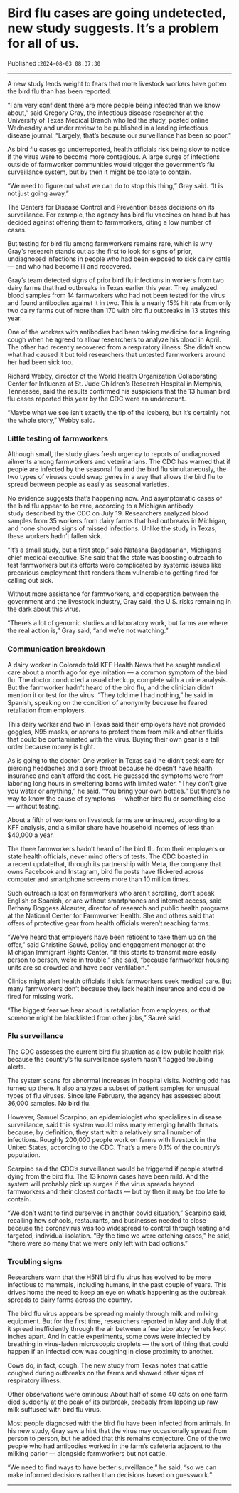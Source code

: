 # Bird flu cases are going undetected, new study suggests. It’s a problem for all of us.

Published :`2024-08-03 08:37:30`

---

A new study lends weight to fears that more livestock workers have gotten the bird flu than has been reported.

“I am very confident there are more people being infected than we know about,” said Gregory Gray, the infectious disease researcher at the University of Texas Medical Branch who led the study, posted online Wednesday and under review to be published in a leading infectious disease journal. “Largely, that’s because our surveillance has been so poor.”

As bird flu cases go underreported, health officials risk being slow to notice if the virus were to become more contagious. A large surge of infections outside of farmworker communities would trigger the government’s flu surveillance system, but by then it might be too late to contain.

“We need to figure out what we can do to stop this thing,” Gray said. “It is not just going away.”

The Centers for Disease Control and Prevention bases decisions on its surveillance. For example, the agency has bird flu vaccines on hand but has decided against offering them to farmworkers, citing a low number of cases.

But testing for bird flu among farmworkers remains rare, which is why Gray’s research stands out as the first to look for signs of prior, undiagnosed infections in people who had been exposed to sick dairy cattle — and who had become ill and recovered.

Gray’s team detected signs of prior bird flu infections in workers from two dairy farms that had outbreaks in Texas earlier this year. They analyzed blood samples from 14 farmworkers who had not been tested for the virus and found antibodies against it in two. This is a nearly 15% hit rate from only two dairy farms out of more than 170 with bird flu outbreaks in 13 states this year.

One of the workers with antibodies had been taking medicine for a lingering cough when he agreed to allow researchers to analyze his blood in April. The other had recently recovered from a respiratory illness. She didn’t know what had caused it but told researchers that untested farmworkers around her had been sick too.

Richard Webby, director of the World Health Organization Collaborating Center for Influenza at St. Jude Children’s Research Hospital in Memphis, Tennessee, said the results confirmed his suspicions that the 13 human bird flu cases reported this year by the CDC were an undercount.

“Maybe what we see isn’t exactly the tip of the iceberg, but it’s certainly not the whole story,” Webby said.

### Little testing of farmworkers

Although small, the study gives fresh urgency to reports of undiagnosed ailments among farmworkers and veterinarians. The CDC has warned that if people are infected by the seasonal flu and the bird flu simultaneously, the two types of viruses could swap genes in a way that allows the bird flu to spread between people as easily as seasonal varieties.

No evidence suggests that’s happening now. And asymptomatic cases of the bird flu appear to be rare, according to a Michigan antibody study described by the CDC on July 19. Researchers analyzed blood samples from 35 workers from dairy farms that had outbreaks in Michigan, and none showed signs of missed infections. Unlike the study in Texas, these workers hadn’t fallen sick.

“It’s a small study, but a first step,” said Natasha Bagdasarian, Michigan’s chief medical executive. She said that the state was boosting outreach to test farmworkers but its efforts were complicated by systemic issues like precarious employment that renders them vulnerable to getting fired for calling out sick.

Without more assistance for farmworkers, and cooperation between the government and the livestock industry, Gray said, the U.S. risks remaining in the dark about this virus.

“There’s a lot of genomic studies and laboratory work, but farms are where the real action is,” Gray said, “and we’re not watching.”

### Communication breakdown

A dairy worker in Colorado told KFF Health News that he sought medical care about a month ago for eye irritation — a common symptom of the bird flu. The doctor conducted a usual checkup, complete with a urine analysis. But the farmworker hadn’t heard of the bird flu, and the clinician didn’t mention it or test for the virus. “They told me I had nothing,” he said in Spanish, speaking on the condition of anonymity because he feared retaliation from employers.

This dairy worker and two in Texas said their employers have not provided goggles, N95 masks, or aprons to protect them from milk and other fluids that could be contaminated with the virus. Buying their own gear is a tall order because money is tight.

As is going to the doctor. One worker in Texas said he didn’t seek care for piercing headaches and a sore throat because he doesn’t have health insurance and can’t afford the cost. He guessed the symptoms were from laboring long hours in sweltering barns with limited water. “They don’t give you water or anything,” he said. “You bring your own bottles.” But there’s no way to know the cause of symptoms — whether bird flu or something else — without testing.

About a fifth of workers on livestock farms are uninsured, according to a KFF analysis, and a similar share have household incomes of less than $40,000 a year.

The three farmworkers hadn’t heard of the bird flu from their employers or state health officials, never mind offers of tests. The CDC boasted in a recent updatethat, through its partnership with Meta, the company that owns Facebook and Instagram, bird flu posts have flickered across computer and smartphone screens more than 10 million times.

Such outreach is lost on farmworkers who aren’t scrolling, don’t speak English or Spanish, or are without smartphones and internet access, said Bethany Boggess Alcauter, director of research and public health programs at the National Center for Farmworker Health. She and others said that offers of protective gear from health officials weren’t reaching farms.

“We’ve heard that employers have been reticent to take them up on the offer,” said Christine Sauvé, policy and engagement manager at the Michigan Immigrant Rights Center. “If this starts to transmit more easily person to person, we’re in trouble,” she said, “because farmworker housing units are so crowded and have poor ventilation.”

Clinics might alert health officials if sick farmworkers seek medical care. But many farmworkers don’t because they lack health insurance and could be fired for missing work.

“The biggest fear we hear about is retaliation from employers, or that someone might be blacklisted from other jobs,” Sauvé said.

### Flu surveillance

The CDC assesses the current bird flu situation as a low public health risk because the country’s flu surveillance system hasn’t flagged troubling alerts.

The system scans for abnormal increases in hospital visits. Nothing odd has turned up there. It also analyzes a subset of patient samples for unusual types of flu viruses. Since late February, the agency has assessed about 36,000 samples. No bird flu.

However, Samuel Scarpino, an epidemiologist who specializes in disease surveillance, said this system would miss many emerging health threats because, by definition, they start with a relatively small number of infections. Roughly 200,000 people work on farms with livestock in the United States, according to the CDC. That’s a mere 0.1% of the country’s population.

Scarpino said the CDC’s surveillance would be triggered if people started dying from the bird flu. The 13 known cases have been mild. And the system will probably pick up surges if the virus spreads beyond farmworkers and their closest contacts — but by then it may be too late to contain.

“We don’t want to find ourselves in another covid situation,” Scarpino said, recalling how schools, restaurants, and businesses needed to close because the coronavirus was too widespread to control through testing and targeted, individual isolation. “By the time we were catching cases,” he said, “there were so many that we were only left with bad options.”

### Troubling signs

Researchers warn that the H5N1 bird flu virus has evolved to be more infectious to mammals, including humans, in the past couple of years. This drives home the need to keep an eye on what’s happening as the outbreak spreads to dairy farms across the country.

The bird flu virus appears be spreading mainly through milk and milking equipment. But for the first time, researchers reported in May and July that it spread inefficiently through the air between a few laboratory ferrets kept inches apart. And in cattle experiments, some cows were infected by breathing in virus-laden microscopic droplets — the sort of thing that could happen if an infected cow was coughing in close proximity to another.

Cows do, in fact, cough. The new study from Texas notes that cattle coughed during outbreaks on the farms and showed other signs of respiratory illness.

Other observations were ominous: About half of some 40 cats on one farm died suddenly at the peak of its outbreak, probably from lapping up raw milk suffused with bird flu virus.

Most people diagnosed with the bird flu have been infected from animals. In his new study, Gray saw a hint that the virus may occasionally spread from person to person, but he added that this remains conjecture. One of the two people who had antibodies worked in the farm’s cafeteria adjacent to the milking parlor — alongside farmworkers but not cattle.

“We need to find ways to have better surveillance,” he said, “so we can make informed decisions rather than decisions based on guesswork.”

---

